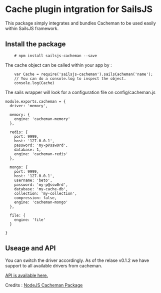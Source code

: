 # Cache plugin intgration for SailsJS

This package simply integrates and bundles Cacheman to be used easily within SailsJS framework.

## Install the package
~~~
    # npm install sailsjs-cacheman --save
~~~

The cache object can be called within your app by :

~~~
    var Cache = require('sailsjs-cacheman').sailsCacheman('name');
    // You can do a console.log to inspect the object.
    console.log(Cache)
~~~

The sails wrapper will look for a configuration file on config/cacheman.js 
~~~
module.exports.cacheman = {
  driver: 'memory',
  
  memory: {
    engine: 'cacheman-memory'
  },
  
  redis: {
    port: 9999,
    host: '127.0.0.1',
    password: 'my-p@ssw0rd',
    database: 1,
    engine: 'cacheman-redis'
  },
  
  mongo: {
    port: 9999,
    host: '127.0.0.1',
    username: 'beto',
    password: 'my-p@ssw0rd',
    database: 'my-cache-db',
    collection: 'my-collection',
    compression: false,
    engine: 'cacheman-mongo'
  },
  
  file: {
    engine: 'file'
  }
  
}
~~~
## Useage and API 
You can switch the driver accordingly. As of the relase v0.1.2 we have support to all available drivers from cacheman. 

[API is available here.](https://github.com/cayasso/cacheman)

Credits : [NodeJS Cacheman Package](https://github.com/cayasso/cacheman)
